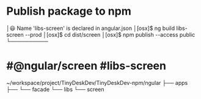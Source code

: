 # Publish package to npm
│😃 Name 'libs-screen' is declared in angular.json
│[osx]$ ng build libs-screen --prod
│[osx]$ cd dist/screen
│[osx]$ npm publish --access public
└──────────

# #@ngular/screen #libs-screen
~/workspace/project/TinyDeskDev/TinyDeskDev-npm/ngular
├── apps
├── └── facade
└── libs
    └── screen
